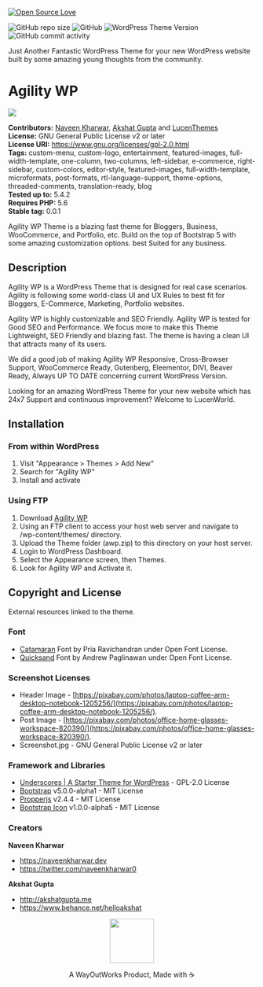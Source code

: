[![Open Source Love](https://badges.frapsoft.com/os/v3/open-source-175x29.png?v=103)](https://github.com/ellerbrock/open-source-badges/)

![GitHub repo size](https://img.shields.io/github/repo-size/wayoutworks/awp?label=We%20are%20Just) ![GitHub](https://img.shields.io/github/license/wayoutworks/awp?label=Proudly%20Open%20Source) ![WordPress Theme Version](https://img.shields.io/wordpress/theme/v/awp?label=Theme%20Version) ![GitHub commit activity](https://img.shields.io/github/commit-activity/m/wayoutworks/awp)

Just Another Fantastic WordPress Theme for your new WordPress website built by some amazing young thoughts from the community.

# Agility WP

<img src="https://user-images.githubusercontent.com/37496983/88190996-95c31580-cc58-11ea-885e-bb6b6cba22ec.png">

**Contributors:** [Naveen Kharwar](https://profiles.wordpress.org/naveenkharwar), [Akshat Gupta](https://profiles.wordpress.org/username) and [LucenThemes](https://profiles.wordpress.org/lucenthemes)  
**License:** GNU General Public License v2 or later  
**License URI:** https://www.gnu.org/licenses/gpl-2.0.html  
**Tags:** custom-menu, custom-logo, entertainment, featured-images, full-width-template, one-column, two-columns, left-sidebar, e-commerce, right-sidebar, custom-colors, editor-style, featured-images, full-width-template, microformats, post-formats, rtl-language-support, theme-options, threaded-comments, translation-ready, blog  
**Tested up to:** 5.4.2  
**Requires PHP:** 5.6  
**Stable tag:** 0.0.1

Agility WP Theme is a blazing fast theme for Bloggers, Business, WooCommerce, and Portfolio, etc. Build on the top of Bootstrap 5 with some amazing customization options. best Suited for any business.

## Description

Agility WP is a WordPress Theme that is designed for real case scenarios. Agility is following some world-class UI and UX Rules to best fit for Bloggers, E-Commerce, Marketing, Portfolio websites. 

Agility WP is highly customizable and SEO Friendly. Agility WP is tested for Good SEO and Performance. We focus more to make this Theme Lightweight, SEO Friendly and blazing fast. The theme is having a clean UI that attracts many of its users.

We did a good job of making Agility WP Responsive, Cross-Browser Support, WooCommerce Ready, Gutenberg, Eleementor, DIVI, Beaver Ready, Always UP TO DATE concerning current WordPress Version.

Looking for an amazing WordPress Theme for your new website which has 24x7 Support and continuous improvement? 
Welcome to LucenWorld.


## Installation

### From within WordPress

1. Visit "Appearance > Themes > Add New"
2. Search for "Agility WP"
3. Install and activate

### Using FTP

1. Download [Agility WP](https://www.wordpress.org/themes/awp) 
2. Using an FTP client to access your host web server and navigate to /wp-content/themes/ directory.
3. Upload the Theme folder (awp.zip) to this directory on your host server.
4. Login to WordPress Dashboard.
5. Select the Appearance screen, then Themes.
6. Look for Agility WP and Activate it.

## Copyright and License
External resources linked to the theme.

### Font

- [Catamaran](https://fonts.google.com/specimen/Catamaran) Font by Pria Ravichandran under Open Font License.
- [Quicksand](https://fonts.google.com/specimen/Quicksand) Font by Andrew Paglinawan under Open Font License.

### Screenshot Licenses

- Header Image - [https://pixabay.com/photos/laptop-coffee-arm-desktop-notebook-1205256/](https://pixabay.com/photos/laptop-coffee-arm-desktop-notebook-1205256/).  
- Post Image - [https://pixabay.com/photos/office-home-glasses-workspace-820390/](https://pixabay.com/photos/office-home-glasses-workspace-820390/).
- Screenshot.jpg - GNU General Public License v2 or later

### Framework and Libraries
- [Underscores | A Starter Theme for WordPress](https://underscores.me/)  - GPL-2.0 License
- [Bootstrap](https://github.com/twbs/bootstrap) v5.0.0-alpha1 - MIT License
- [Propperjs](https://popper.js.org/) v2.4.4 - MIT License
- [Bootstrap Icon](https://icons.getbootstrap.com/) v1.0.0-alpha5 -  MIT License

### Creators

**Naveen Kharwar**
- https://naveenkharwar.dev
- https://twitter.com/naveenkharwar0

**Akshat Gupta**
- http://akshatgupta.me
- https://www.behance.net/helloakshat

<p align="center">
<img width="90" src="https://avatars0.githubusercontent.com/u/67482313?s=400&u=0058defa98c37122fc6f7e7cc88559a8340d2b1f&v=4">
</p>
<p align="center">A WayOutWorks Product, Made with ☕</p>
